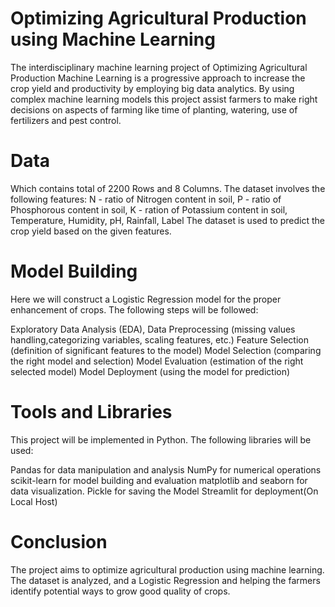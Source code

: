 # Optimizing Agricultural Production using Machine Learning
The interdisciplinary machine learning project of Optimizing Agricultural Production Machine Learning is a progressive approach to increase the crop yield and productivity by employing big data analytics. By using complex machine learning models this project assist farmers to make right decisions on aspects of farming like time of planting, watering, use of fertilizers and pest control.

# Data
Which contains total of 2200 Rows and 8 Columns.
The dataset involves the following features:
N - ratio of Nitrogen content in soil,
P - ratio of Phosphorous content in soil,
K - ration of Potassium content in soil,
Temperature, Humidity, pH, Rainfall, Label 
The dataset is used to predict the crop yield based on the given features.

# Model Building
Here we will construct a Logistic Regression model for the proper enhancement of crops. The following steps will be followed:

Exploratory Data Analysis (EDA), 
Data Preprocessing (missing values handling,categorizing variables, scaling features, etc.) 
Feature Selection (definition of significant features to the model) 
Model Selection (comparing the right model and selection) 
Model Evaluation (estimation of the right selected model)
Model Deployment (using the model for prediction)

# Tools and Libraries
This project will be implemented in Python. The following libraries will be used:

Pandas for data manipulation and analysis
NumPy for numerical operations
scikit-learn for model building and evaluation
matplotlib and seaborn for data visualization.
Pickle for saving the Model
Streamlit for deployment(On Local Host)

# Conclusion
The project aims to optimize agricultural production using machine learning. The dataset is analyzed, and a Logistic Regression and helping the farmers identify potential ways to grow good quality of crops.
